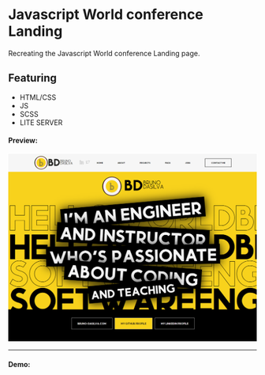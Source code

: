 # Javascript World conference Landing

Recreating the Javascript World conference Landing page.

## Featuring

- HTML/CSS
- JS
- SCSS
- LITE SERVER

#### Preview:

<img src="./CSS/Images/App.png" alt="homepage screenshot">

---

#### Demo:
